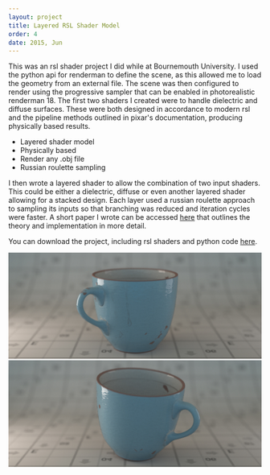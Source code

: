 ```yaml
---
layout: project
title: Layered RSL Shader Model
order: 4
date: 2015, Jun
---
```


This was an rsl shader project I did while at Bournemouth University. I used the python api for renderman to define the scene, as this allowed me to load the geometry from an external file. The scene was then configured to render using the progressive sampler that can be enabled in photorealistic renderman 18. The first two shaders I created were to handle dielectric and diffuse surfaces. These were both designed in accordance to modern rsl and the pipeline methods outlined in pixar's documentation, producing physically based results.

- Layered shader model
- Physically based
- Render any .obj file
- Russian roulette sampling

I then wrote a layered shader to allow the combination of two input shaders. This could be either a dielectric, diffuse or even another layered shader allowing for a stacked design. Each layer used a russian roulette approach to sampling its inputs so that branching was reduced and iteration cycles were faster. A short paper I wrote can be accessed [here](/assets/data/rendering_report.pdf) that outlines the theory and implementation in more detail.

You can download the project, including rsl shaders and python code [here](/assets/data/rendering_project.zip).

<p id="media">
<img src="/assets/img/rendering_project_master.jpg" alt="@title" width="540px">
<img src="/assets/img/rendering_project_second.jpg" alt="@title" width="540px">
</p>
